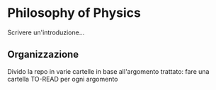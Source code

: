 # Philosophy of Physics

Scrivere un'introduzione...

## Organizzazione

Divido la repo in varie cartelle in base all'argomento trattato: fare una cartella TO-READ per ogni argomento
